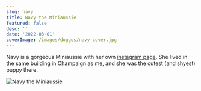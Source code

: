 ```yaml
---
slug: navy
title: Navy the Miniaussie
featured: false
desc: ''
date: '2022-03-01'
coverImage: /images/doggos/navy-cover.jpg
---
```


Navy is a gorgeous Miniaussie with her own [instagram page](https://instagram.com/navy_the_miniaussie). She lived in the same building in Champaign as me, and she was the cutest (and shyest) puppy there. 

![Navy the Miniaussie](/images/doggos/navy-2.jpg)